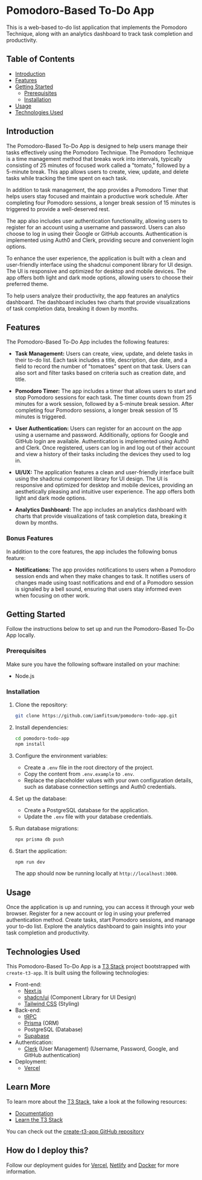 # Pomodoro-Based To-Do App

This is a web-based to-do list application that implements the Pomodoro Technique, along with an analytics dashboard to track task completion and productivity.



## Table of Contents

- [Introduction](#introduction)
- [Features](#features)
- [Getting Started](#getting-started)
  - [Prerequisites](#prerequisites)
  - [Installation](#installation)
- [Usage](#usage)
- [Technologies Used](#technologies-used)

## Introduction

The Pomodoro-Based To-Do App is designed to help users manage their tasks effectively using the Pomodoro Technique. The Pomodoro Technique is a time management method that breaks work into intervals, typically consisting of 25 minutes of focused work called a "tomato," followed by a 5-minute break. This app allows users to create, view, update, and delete tasks while tracking the time spent on each task.

In addition to task management, the app provides a Pomodoro Timer that helps users stay focused and maintain a productive work schedule. After completing four Pomodoro sessions, a longer break session of 15 minutes is triggered to provide a well-deserved rest.

The app also includes user authentication functionality, allowing users to register for an account using a username and password. Users can also choose to log in using their Google or GitHub accounts. Authentication is implemented using Auth0 and Clerk, providing secure and convenient login options.

To enhance the user experience, the application is built with a clean and user-friendly interface using the shadcnui component library for UI design. The UI is responsive and optimized for desktop and mobile devices. The app offers both light and dark mode options, allowing users to choose their preferred theme.

To help users analyze their productivity, the app features an analytics dashboard. The dashboard includes two charts that provide visualizations of task completion data, breaking it down by months.

## Features

The Pomodoro-Based To-Do App includes the following features:

- **Task Management:** Users can create, view, update, and delete tasks in their to-do list. Each task includes a title, description, due date, and a field to record the number of "tomatoes" spent on that task. Users can also sort and filter tasks based on criteria such as creation date, and title.

- **Pomodoro Timer:** The app includes a timer that allows users to start and stop Pomodoro sessions for each task. The timer counts down from 25 minutes for a work session, followed by a 5-minute break session. After completing four Pomodoro sessions, a longer break session of 15 minutes is triggered.

- **User Authentication:** Users can register for an account on the app using a username and password. Additionally, options for Google and GitHub login are available. Authentication is implemented using Auth0 and Clerk. Once registered, users can log in and log out of their account and view a history of their tasks including the devices they used to log in.

- **UI/UX:** The application features a clean and user-friendly interface built using the shadcnui component library for UI design. The UI is responsive and optimized for desktop and mobile devices, providing an aesthetically pleasing and intuitive user experience. The app offers both light and dark mode options.

- **Analytics Dashboard:** The app includes an analytics dashboard with charts that provide visualizations of task completion data, breaking it down by months.

### Bonus Features

In addition to the core features, the app includes the following bonus feature:

- **Notifications:** The app provides notifications to users when a Pomodoro session ends and when they make changes to task. It notifies users of changes made using toast notifications and end of a Pomodoro session is signaled by a bell sound, ensuring that users stay informed even when focusing on other work.

## Getting Started

Follow the instructions below to set up and run the Pomodoro-Based To-Do App locally.

### Prerequisites

Make sure you have the following software installed on your machine:

- Node.js

### Installation

1. Clone the repository:

   ```bash
   git clone https://github.com/iamfitsum/pomodoro-todo-app.git
   ```

2. Install dependencies:

   ```bash
   cd pomodoro-todo-app
   npm install
   ```

3. Configure the environment variables:

   - Create a `.env` file in the root directory of the project.
   - Copy the content from `.env.example` to `.env`.
   - Replace the placeholder values with your own configuration details, such as database connection settings and Auth0 credentials.

4. Set up the database:

   - Create a PostgreSQL database for the application.
   - Update the `.env` file with your database credentials.

5. Run database migrations:

   ```bash
   npx prisma db push
   ```

6. Start the application:

   ```bash
   npm run dev
   ```

   The app should now be running locally at `http://localhost:3000`.

## Usage

Once the application is up and running, you can access it through your web browser. Register for a new account or log in using your preferred authentication method. Create tasks, start Pomodoro sessions, and manage your to-do list. Explore the analytics dashboard to gain insights into your task completion and productivity.

## Technologies Used

This Pomodoro-Based To-Do App is a [T3 Stack](https://create.t3.gg/) project bootstrapped with `create-t3-app`. It is built using the following technologies:

- Front-end:
  - [Next.js](https://nextjs.org)
  - [shadcn/ui](https://ui.shadcn.com/) (Component Library for UI Design)
  - [Tailwind CSS](https://tailwindcss.com) (Styling)
- Back-end:
  - [tRPC](https://trpc.io)
  - [Prisma](https://prisma.io) (ORM)
  - PostgreSQL (Database)
  - [Supabase](https://supabase.com/)
- Authentication:
  - [Clerk](https://clerk.com/) (User Management) (Username, Password, Google, and GitHub authentication)
- Deployment:
  - [Vercel](https://vercel.com/)

## Learn More

To learn more about the [T3 Stack](https://create.t3.gg/), take a look at the following resources:

- [Documentation](https://create.t3.gg/)
- [Learn the T3 Stack](https://create.t3.gg/en/faq#what-learning-resources-are-currently-available)

You can check out the [create-t3-app GitHub repository](https://github.com/t3-oss/create-t3-app)

## How do I deploy this?

Follow our deployment guides for [Vercel](https://create.t3.gg/en/deployment/vercel), [Netlify](https://create.t3.gg/en/deployment/netlify) and [Docker](https://create.t3.gg/en/deployment/docker) for more information.
